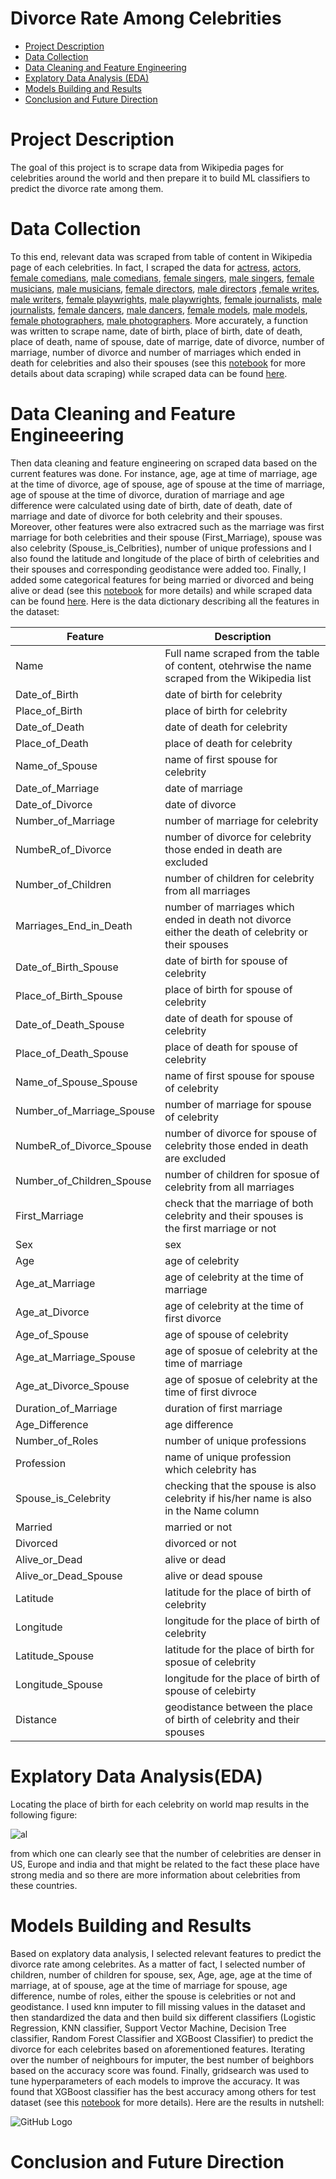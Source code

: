 # Divorce Rate Among Celebrities

- [Project Description](#project-description)
- [Data Collection](#data-collection)
- [Data Cleaning and Feature Engineering](#data-cleaning-and-feature-engineeering)
- [Explatory Data Analysis (EDA)](#explatory-data-analysiseda)
- [Models Building and Results](#models-building-and-results)
- [Conclusion and Future Direction](#conclusion-and-future-direction)

# Project Description

The goal of this project is to scrape data from Wikipedia pages for celebrities around the world and then prepare it to build ML classifiers to predict the divorce rate among them. 

# Data Collection

To this end, relevant data was scraped from table of content in Wikipedia page of each celebrities. In fact, I scraped the data for [actress](https://en.wikipedia.org/wiki/Category:Film_actresses_by_nationality), [actors](https://en.wikipedia.org/wiki/Category:Male_film_actors_by_nationality), [female comedians](https://en.wikipedia.org/wiki/Category:Women_comedians_by_nationality), [male comedians](https://en.wikipedia.org/wiki/Category:Male_comedians_by_nationality), [female singers](https://en.wikipedia.org/wiki/Category:21st-century_women_singers_by_nationality), [male singers](https://en.wikipedia.org/wiki/Category:21st-century_male_singers_by_nationality), [female musicians](https://en.wikipedia.org/wiki/Category:21st-century_women_writers_by_nationality), [male musicians](https://en.wikipedia.org/wiki/Category:21st-century_male_singers_by_nationality), [female directors](https://en.wikipedia.org/wiki/Category:Women_film_directors), [male directors](https://en.wikipedia.org/wiki/Category:Film_directors_by_nationality) ,[female writes](https://en.wikipedia.org/wiki/Category:21st-century_women_writers_by_nationality), [male writers](https://en.wikipedia.org/wiki/Category:21st-century_male_singers_by_nationality), [female playwrights](https://en.wikipedia.org/wiki/Category:Women_dramatists_and_playwrights_by_nationality), [male playwrights](https://en.wikipedia.org/wiki/Category:Male_dramatists_and_playwrights_by_nationality), [female journalists](https://en.wikipedia.org/wiki/Category:Women_journalists_by_nationality), [male journalists](https://en.wikipedia.org/wiki/Category:Male_journalists_by_nationality), [female dancers](https://en.wikipedia.org/wiki/Category:Female_dancers_by_nationality), [male dancers](https://en.wikipedia.org/wiki/Category:Male_dancers_by_nationality), [female models](https://en.wikipedia.org/wiki/Category:Female_models_by_nationality), [male models](https://en.wikipedia.org/wiki/Category:Male_models_by_nationality), [female photographers](https://en.wikipedia.org/wiki/Category:Women_photographers_by_nationality), [male photographers](https://en.wikipedia.org/wiki/Category:Photographers_by_nationality). More accurately, a function was written to scrape name, date of birth, place of birth, date of death, place of death, name of spouse, date of marrige, date of divorce, number of marriage, number of divorce and number of marriages which ended in death for celebrities and also their spouses (see this [notebook](https://github.com/meysam-motaharfar/Divorce-Rate-among-Celebrities/blob/main/Notebooks/More_Data_Cleaning_and_Feature_Engineering.ipynb) for more details about data scraping) while scraped data can be found [here](https://github.com/meysam-motaharfar/Divorce-Rate-among-Celebrities/tree/main/Data). 

# Data Cleaning and Feature Engineeering

Then data cleaning and feature engineering on scraped data based on the current features was done. For instance, age, age at time of marriage, age at the time of divorce, age of spouse, age of spouse at the time of marriage, age of spouse at the time of divorce, duration of marriage and age difference were calculated using date of birth, date of death, date of marriage and date of divorce for both celebrity and their spouses. Moreover, other features were also extracred such as the marriage was first marriage for both celebrities and their spouse (First_Marriage), spouse was also celebrity (Spouse_is_Celbrities), number of unique professions and I also found the latitude and longitude of the place of birth of celebrities and their spouses and corresponding geodistance were added too. Finally, I added some categorical features for being married or divorced and being alive or dead (see this [notebook](https://github.com/meysam-motaharfar/Divorce-Rate-among-Celebrities/blob/main/Notebooks/More_Data_Cleaning_and_Feature_Engineering.ipynb) for more details) and while scraped data can be found [here](https://github.com/meysam-motaharfar/Divorce-Rate-among-Celebrities/tree/main/Data). Here is the data dictionary describing all the features in the dataset:

| Feature | Description 
| -------- | -------- 
| Name | Full name scraped from the table of content, otehrwise the name scraped from the Wikipedia list | 
| Date_of_Birth | date of birth for celebrity | 
| Place_of_Birth | place of birth for celebrity | 
| Date_of_Death| date of death for celebrity|
|Place_of_Death| place of death for celebrity|
|Name_of_Spouse| name of first spouse for celebrity|
|Date_of_Marriage|date of marriage|
|Date_of_Divorce|date of divorce|
|Number_of_Marriage|number of marriage for celebrity|
|NumbeR_of_Divorce|number of divorce for celebrity those ended in death are excluded|
|Number_of_Children|number of children for celebrity from all marriages|
|Marriages_End_in_Death|number of marriages which ended in death not divorce either the death of celebrity or their spouses|
| Date_of_Birth_Spouse | date of birth for spouse of celebrity | 
| Place_of_Birth_Spouse | place of birth for spouse of celebrity | 
| Date_of_Death_Spouse| date of death for spouse of celebrity|
|Place_of_Death_Spouse| place of death for spouse of celebrity|
|Name_of_Spouse_Spouse| name of first spouse for spouse of celebrity|
|Number_of_Marriage_Spouse|number of marriage for spouse of celebrity|
|NumbeR_of_Divorce_Spouse|number of divorce for spouse of celebrity those ended in death are excluded|
|Number_of_Children_Spouse|number of children for sposue of celebrity from all marriages|
|First_Marriage|check that the marriage of both celebrity and their spouses is the first marriage or not|
|Sex|sex|
|Age|age of celebrity|
|Age_at_Marriage| age of celebrity at the time of marriage|
|Age_at_Divorce|age of celebrity at the time of first divorce|
|Age_of_Spouse| age of spouse of celebrity|
|Age_at_Marriage_Spouse| age of sposue of celebrity at the time of marriage|
|Age_at_Divorce_Spouse|age of sposue of celebrity at the time of first divroce|
|Duration_of_Marriage|duration of first marriage|
|Age_Difference|age difference|
|Number_of_Roles|number of unique professions|
|Profession|name of unique profession which celebrity has|	
|Spouse_is_Celebrity|checking that the spouse is also celebrity if his/her name is also in the Name column |
|Married	|married or not|
|Divorced	|divorced or not|
|Alive_or_Dead	| alive or dead|
|Alive_or_Dead_Spouse	|alive or dead spouse|
|Latitude	|latitude for the place of birth of celebrity|
|Longitude	|longitude for the place of birth of celebrity|
|Latitude_Spouse	|latitude for the place of birth for sposue of celebrity|
|Longitude_Spouse	|longitude for the place of birth of spouse of celebirty|
|Distance|geodistance between the place of birth of celebrity and their spouses|


# Explatory Data Analysis(EDA)

Locating the place of birth for each celebrity on world map results in the following figure:

![al](https://github.com/meysam-motaharfar/Divorce-Rate-among-Celebrities/blob/main/Figs/Distribution_of_Celebrities.png)

from which one can clearly see that the number of celebrities are denser in US, Europe and india and that might be related to the fact these place have strong media and so there are more information about celebrities from these countries. 


# Models Building and Results

Based on explatory data analysis, I selected relevant features to predict the divorce rate among celebrites. As a matter of fact, I selected number of children, number of children for spouse, sex, Age, age, age at the time of marriage, at of spouse, age at the time of marriage for spouse, age difference, numbe of roles, either the spouse is celebrities or not and geodistance. I used knn imputer to fill missing values in the dataset and then standardized the data and then build six different classifiers (Logistic Regression, KNN classifier, Support Vector Machine, Decision Tree classifier, Random Forest Classifier and XGBoost Classifier) to predict the divorce for each celebrites based on aforementioned features. Iterating over the number of neighbours for imputer, the best number of beighbors based on the accuracy score was found. Finally, gridsearch was used to tune hyperparameters of each models to improve the accuracy. It was found that XGBoost classifier has the best accuracy among others for test dataset (see this [notebook](https://github.com/meysam-motaharfar/Divorce-Rate-among-Celebrities/blob/main/Notebooks/Building_ML_Models.ipynb) for more details). Here are the results in nutshell:

![GitHub Logo](https://github.com/meysam-motaharfar/Divorce-Rate-among-Celebrities/blob/main/Figs/divorce_prediction_results.png)

# Conclusion and Future Direction







